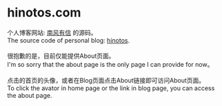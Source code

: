 # hinotos.com

个人博客网站: [南风有信](http://hinotos.com) 的源码。<br>
The source code of personal blog: [hinotos](http://hinotos.com).
<br><br>
很抱歉的是，目前仅能提供About页面。<br>
I'm so sorry that the about page is the only page I can provide for now。
<br><br>
点击的首页的头像，或者在Blog页面点击About链接即可访问About页面。<br>
To click the avator in home page or the link in blog page, you can access the about page.
